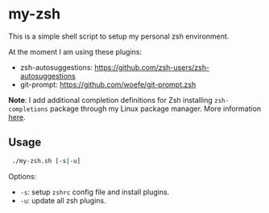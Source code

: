 # my-zsh
This is a simple shell script to setup my personal zsh environment.

At the moment I am using these plugins:

- zsh-autosuggestions: https://github.com/zsh-users/zsh-autosuggestions
- git-prompt: https://github.com/woefe/git-prompt.zsh

**Note**: I add additional completion definitions for Zsh installing `zsh-completions` package through my
Linux package manager. More information [here](https://github.com/zsh-users/zsh-completions).

## Usage

```bash
 ./my-zsh.sh [-s|-u]
```

Options:

- `-s`: setup `zshrc` config file and install plugins.
- `-u`: update all zsh plugins.
